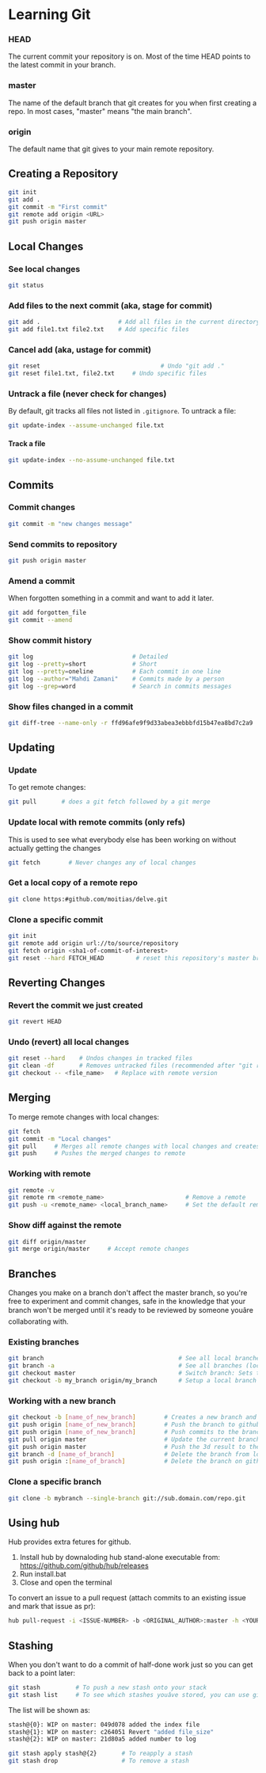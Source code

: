 # Learning Git

### HEAD
The current commit your repository is on. Most of the time HEAD points to the latest commit in your branch.

### master
The name of the default branch that git creates for you when first creating a repo. In most cases, "master" means "the main branch".

### origin
The default name that git gives to your main remote repository.

## Creating a Repository
```bash
git init
git add .
git commit -m "First commit"
git remote add origin <URL>
git push origin master
```

## Local Changes

### See local changes
```bash
git status
```

### Add files to the next commit (aka, stage for commit)
```bash
git add .                      # Add all files in the current directory
git add file1.txt file2.txt    # Add specific files
```

### Cancel add (aka, ustage for commit)
```bash
git reset				                   # Undo "git add ."
git reset file1.txt, file2.txt     # Undo specific files
```

### Untrack a file (never check for changes)
By default, git tracks all files not listed in `.gitignore`. To untrack a file:
```bash
git update-index --assume-unchanged file.txt
```

#### Track a file
```bash
git update-index --no-assume-unchanged file.txt
```

## Commits

### Commit changes
```bash
git commit -m "new changes message"
```

### Send commits to repository
```bash
git push origin master
```

### Amend a commit
When forgotten something in a commit and want to add it later.
```bash
git add forgotten_file
git commit --amend
```

### Show commit history
```bash
git log                            # Detailed
git log --pretty=short             # Short
git log --pretty=oneline           # Each commit in one line
git log --author="Mahdi Zamani"    # Commits made by a person
git log --grep=word                # Search in commits messages
```

### Show files changed in a commit
```bash
git diff-tree --name-only -r ffd96afe9f9d33abea3ebbbfd15b47ea8bd7c2a9
```

## Updating

### Update
To get remote changes:
```bash
git pull       # does a git fetch followed by a git merge
```

### Update local with remote commits (only refs)
This is used to see what everybody else has been working on without actually getting the changes
```bash
git fetch	     # Never changes any of local changes
```

### Get a local copy of a remote repo
```bash
git clone https:#github.com/moitias/delve.git
```

### Clone a specific commit
```bash
git init
git remote add origin url://to/source/repository
git fetch origin <sha1-of-commit-of-interest>
git reset --hard FETCH_HEAD			# reset this repository's master branch to the commit of interest (if needed)
```

## Reverting Changes

### Revert the commit we just created
```bash
git revert HEAD
```

### Undo (revert) all local changes
```bash
git reset --hard	# Undos changes in tracked files
git clean -df		# Removes untracked files (recommended after "git reset --hard")
git checkout -- <file_name>   # Replace with remote version
```

## Merging

To merge remote changes with local changes:
```bash
git fetch
git commit -m "Local changes"
git pull     # Merges all remote changes with local changes and creates a new commit with message "Merge branch 'master' of https:#github.com/mahdiz/MpcLib.git"
git push     # Pushes the merged changes to remote
```

### Working with remote
```bash
git remote -v
git remote rm <remote_name>                       # Remove a remote
git push -u <remote_name> <local_branch_name>     # Set the default remote
```

### Show diff against the remote
```bash
git diff origin/master
git merge origin/master		# Accept remote changes
```

## Branches
Changes you make on a branch don't affect the master branch, so you're free to experiment and commit changes, safe in the knowledge that your branch won't be merged until it's ready to be reviewed by someone youâre collaborating with.

### Existing branches
```bash
git branch				                        # See all local branches of this repo
git branch -a							        # See all branches (local and remote)
git checkout master                             # Switch branch: Sets the current branch to another branch
git checkout -b my_branch origin/my_branch		# Setup a local branch to track a remote branch origin/my_branch
```

### Working with a new branch
```bash
git checkout -b [name_of_new_branch]        # Creates a new branch and sets the current branch to the new one
git push origin [name_of_new_branch]        # Push the branch to github to have a copy of the branch there
git push origin [name_of_new_branch]        # Push commits to the branch on github
git pull origin master			            # Update the current branch by merging the master branch changes
git push origin master			            # Push the 3d result to the master branch
git branch -d [name_of_branch]		        # Delete the branch from local filesystem
git push origin :[name_of_branch]	        # Delete the branch on github
```

### Clone a specific branch
```bash
git clone -b mybranch --single-branch git://sub.domain.com/repo.git
```

## Using hub
Hub provides extra fetures for github.
1. Install hub by downaloding hub stand-alone executable from: https://github.com/github/hub/releases
2. Run install.bat
3. Close and open the terminal

To convert an issue to a pull request (attach commits to an existing issue and mark that issue as pr):
```bash
hub pull-request -i <ISSUE-NUMBER> -b <ORIGINAL_AUTHOR>:master -h <YOUR_USER_NAME>:my-changes
```


## Stashing
When you don't want to do a commit of half-done work just so you can get back to a point later:
```bash
git stash          # To push a new stash onto your stack
git stash list     # To see which stashes youâve stored, you can use git stash list
```
The list will be shown as:
```bash
stash@{0}: WIP on master: 049d078 added the index file
stash@{1}: WIP on master: c264051 Revert "added file_size"
stash@{2}: WIP on master: 21d80a5 added number to log
```

```bash
git stash apply stash@{2}		# To reapply a stash
git stash drop					# To remove a stash
```
